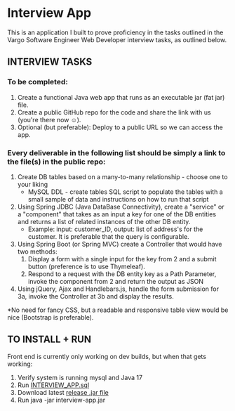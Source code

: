 # Interview App #
This is an application I built to prove proficiency in the tasks outlined in the Vargo Software Engineer Web Developer interview tasks, as outlined below.

## INTERVIEW TASKS ##

### To be completed: ###
1. Create a functional Java web app that runs as an executable jar (fat jar) file.
2. Create a public GitHub repo for the code and share the link with us (you're there now ☺).
3. Optional (but preferable): Deploy to a public URL so we can access the app.
 
### Every deliverable in the following list should be simply a link to the file(s) in the public repo: ###
1. Create DB tables based on a many-to-many relationship - choose one to your liking
	* MySQL DDL - create tables SQL script to populate the tables with a small sample of data and instructions on how to run that script
2. Using Spring JDBC (Java DataBase Connectivity), create a "service" or a "component" that takes as an input a key for one of the DB entities and returns a list of related instances of the other DB entity.
	* Example: input: customer_ID, output: list of address's for the customer. It is preferable that the query is configurable.
3. Using Spring Boot (or Spring MVC) create a Controller that would have two methods:
	1. Display a form with a single input for the key from 2 and a submit button (preference is to use Thymeleaf).
	2. Respond to a request with the DB entity key as a Path Parameter, invoke the component from 2 and return the output as JSON
4. Using jQuery, Ajax and Handlebars.js, handle the form submission for 3a, invoke the Controller at 3b and display the results.

*No need for fancy CSS, but a readable and responsive table view would be nice (Bootstrap is preferable).

## TO INSTALL + RUN ##
Front end is currently only working on dev builds, but when that gets working:
1. Verify system is running mysql and Java 17
2. Run [INTERVIEW_APP.sql](documents/INTERVIEW_APP.sql)
3. Download latest [release .jar file](https://github.com/skylerlink/interview-app/releases/)
4. Run java -jar interview-app.jar